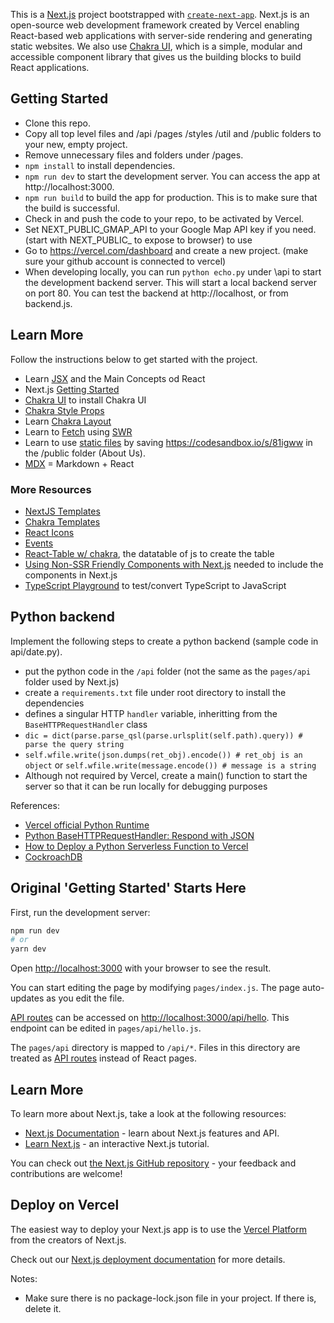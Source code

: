 This is a [Next.js](https://nextjs.org/) project bootstrapped with [`create-next-app`](https://github.com/vercel/next.js/tree/canary/packages/create-next-app). Next.js is an open-source web development framework created by Vercel enabling React-based web applications with server-side rendering and generating static websites. We also use [Chakra UI](https://chakra-ui.com/docs/getting-started), which is a simple, modular and accessible component library that gives us the building blocks to build React applications.
## Getting Started
- Clone this repo.
- Copy all top level files and /api /pages /styles /util and /public folders to your new, empty project.
- Remove unnecessary files and folders under /pages.
- `npm install` to install dependencies.
- `npm run dev` to start the development server. You can access the app at http://localhost:3000.
- `npm run build` to build the app for production. This is to make sure that the build is successful.
- Check in and push the code to your repo, to be activated by Vercel.
- Set NEXT_PUBLIC_GMAP_API to your Google Map API key if you need. (start with NEXT_PUBLIC_ to expose to browser) to use []()
- Go to https://vercel.com/dashboard and create a new project. (make sure your github account is connected to vercel)
- When developing locally, you can run `python echo.py` under \api to start the development backend server. This will start a local backend server on port 80. You can test the backend at http://localhost, or from backend.js.
## Learn More
Follow the instructions below to get started with the project.
- Learn [JSX](https://reactjs.org/docs/introducing-jsx.html) and the Main Concepts od React
- Next.js [Getting Started](https://nextjs.org/docs/getting-started)
- [Chakra UI](https://chakra-ui.com/docs/getting-started) to install Chakra UI
- [Chakra Style Props](https://chakra-ui.com/docs/styled-system/style-props)
- Learn [Chakra Layout](https://chakra-ui.com/docs/layout/container) 
- Learn to [Fetch](https://nextjs.org/docs/basic-features/data-fetching/client-side) using [SWR](https://swr.vercel.app/)
- Learn to use [static files](https://nextjs.org/docs/basic-features/static-file-serving) by saving https://codesandbox.io/s/81igww in the /public folder (About Us).
- [MDX](https://nextjs.org/docs/advanced-features/using-mdx) = Markdown + React
### More Resources
- [NextJS Templates](https://vercel.com/templates/next.js)
- [Chakra Templates](https://chakra-templates.dev/page-sections/features)
- [React Icons](https://react-icons.github.io/react-icons/)
- [Events](https://www.w3schools.com/tags/ref_eventattributes.asp)
- [React-Table w/ chakra](https://chakra-ui.com/getting-started/with-react-table), the datatable of js to create the table
- [Using Non-SSR Friendly Components with Next.js](https://blog.bitsrc.io/using-non-ssr-friendly-components-with-next-js-916f38e8992c) needed to include the components in Next.js
- [TypeScript Playground](https://www.typescriptlang.org/play) to test/convert TypeScript to JavaScript

## Python backend
Implement the following steps to create a python backend (sample code in api/date.py).

- put the python code in the `/api` folder (not the same as the `pages/api` folder used by Next.js)
- create a `requirements.txt` file under root directory to install the dependencies
- defines a singular HTTP `handler` variable, inheritting from the `BaseHTTPRequestHandler` class
- `dic = dict(parse.parse_qsl(parse.urlsplit(self.path).query)) # parse the query string`
- `self.wfile.write(json.dumps(ret_obj).encode()) # ret_obj is an object` or `self.wfile.write(message.encode()) # message is a string`
- Although not required by Vercel, create a main() function to start the server so that it can be run locally for debugging purposes

References:
- [Vercel official Python Runtime](https://vercel.com/docs/runtimes#official-runtimes/python)
- [Python BaseHTTPRequestHandler: Respond with JSON](https://stackoverflow.com/questions/41429172/python-basehttprequesthandler-respond-with-json)
- [How to Deploy a Python Serverless Function to Vercel](https://towardsdatascience.com/how-to-deploy-a-python-serverless-function-to-vercel-f43c8ca393a0)
- [CockroachDB](https://cockroachlabs.cloud/)

## Original 'Getting Started' Starts Here

First, run the development server:

```bash
npm run dev
# or
yarn dev
```

Open [http://localhost:3000](http://localhost:3000) with your browser to see the result.

You can start editing the page by modifying `pages/index.js`. The page auto-updates as you edit the file.

[API routes](https://nextjs.org/docs/api-routes/introduction) can be accessed on [http://localhost:3000/api/hello](http://localhost:3000/api/hello). This endpoint can be edited in `pages/api/hello.js`.

The `pages/api` directory is mapped to `/api/*`. Files in this directory are treated as [API routes](https://nextjs.org/docs/api-routes/introduction) instead of React pages.

## Learn More

To learn more about Next.js, take a look at the following resources:

- [Next.js Documentation](https://nextjs.org/docs) - learn about Next.js features and API.
- [Learn Next.js](https://nextjs.org/learn) - an interactive Next.js tutorial.

You can check out [the Next.js GitHub repository](https://github.com/vercel/next.js/) - your feedback and contributions are welcome!

## Deploy on Vercel

The easiest way to deploy your Next.js app is to use the [Vercel Platform](https://vercel.com/new?utm_medium=default-template&filter=next.js&utm_source=create-next-app&utm_campaign=create-next-app-readme) from the creators of Next.js.

Check out our [Next.js deployment documentation](https://nextjs.org/docs/deployment) for more details.

Notes:
- Make sure there is no package-lock.json file in your project. If there is, delete it.